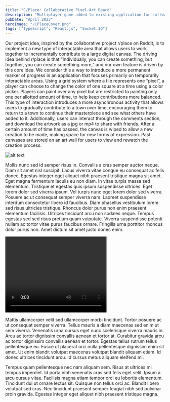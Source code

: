 ```yaml
---
title: "C/Place: Collaborative Pixel-Art Board"
description: "Multiplayer game added to existing application for software engineering class final project"
pubDate: "April 2023"
heroImage: "/CPlaceCover.png"
tags: ["TypeScript", "React.js", "Socket.IO"]
---
```


Our project idea, inspired by the collaborative project r/place on Reddit, is to implement a new type of interactable area that allows users to work together to incrementally contribute to a large digital canvas. The driving idea behind r/place is that “Individually, you can create something, but together, you can create something more,” and our own feature is driven by this core idea. We consider this a way to introduce a more permanent marker of progress in an application that focuses primarily on temporarily interactable areas. Using a grid system where a tile represents one “pixel”, a player can choose to change the color of one square at a time using a color picker. Players can paint over any pixel but are restricted to painting only one per allotted amount of time, to help keep contributions more balanced. This type of interaction introduces a more asynchronous activity that allows users to gradually contribute to a town over time, encouraging them to return to a town to continue their masterpiece and see what others have added to it. Additionally, users can interact through the comments section, and download the artwork as a jpg or mp4 to share with friends. After a certain amount of time has passed, the canvas is wiped to allow a new creation to be made, making space for new forms of expression. Past canvases are stored on an art wall for users to view and rewatch the creation process.

![alt text](/CPlaceCover.png)

Mollis nunc sed id semper risus in. Convallis a cras semper auctor neque. Diam
sit amet nisl suscipit. Lacus viverra vitae congue eu consequat ac felis donec.
Egestas integer eget aliquet nibh praesent tristique magna sit amet. Eget magna
fermentum iaculis eu non diam. In vitae turpis massa sed elementum. Tristique et
egestas quis ipsum suspendisse ultrices. Eget lorem dolor sed viverra ipsum. Vel
turpis nunc eget lorem dolor sed viverra. Posuere ac ut consequat semper viverra
nam. Laoreet suspendisse interdum consectetur libero id faucibus. Diam phasellus
vestibulum lorem sed risus ultricies tristique. Rhoncus dolor purus non enim
praesent elementum facilisis. Ultrices tincidunt arcu non sodales neque. Tempus
egestas sed sed risus pretium quam vulputate. Viverra suspendisse potenti nullam
ac tortor vitae purus faucibus ornare. Fringilla urna porttitor rhoncus dolor
purus non. Amet dictum sit amet justo donec enim.

<video src="/CPlaceDemo.mp4" width="320" height="240" controls></video>

Mattis ullamcorper velit sed ullamcorper morbi tincidunt. Tortor posuere ac ut
consequat semper viverra. Tellus mauris a diam maecenas sed enim ut sem viverra.
Venenatis urna cursus eget nunc scelerisque viverra mauris in. Arcu ac tortor
dignissim convallis aenean et tortor at. Curabitur gravida arcu ac tortor
dignissim convallis aenean et tortor. Egestas tellus rutrum tellus pellentesque
eu. Fusce ut placerat orci nulla pellentesque dignissim enim sit amet. Ut enim
blandit volutpat maecenas volutpat blandit aliquam etiam. Id donec ultrices
tincidunt arcu. Id cursus metus aliquam eleifend mi.

Tempus quam pellentesque nec nam aliquam sem. Risus at ultrices mi tempus
imperdiet. Id porta nibh venenatis cras sed felis eget velit. Ipsum a arcu
cursus vitae. Facilisis magna etiam tempor orci eu lobortis elementum. Tincidunt
dui ut ornare lectus sit. Quisque non tellus orci ac. Blandit libero volutpat
sed cras. Nec tincidunt praesent semper feugiat nibh sed pulvinar proin gravida.
Egestas integer eget aliquet nibh praesent tristique magna.
